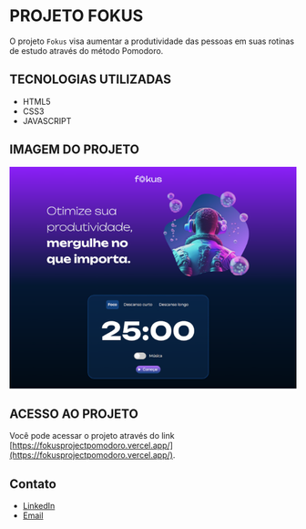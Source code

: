 # PROJETO FOKUS

O projeto `Fokus` visa aumentar a produtividade das pessoas em suas rotinas de estudo através do método Pomodoro.

## TECNOLOGIAS UTILIZADAS

- HTML5
- CSS3
- JAVASCRIPT

## IMAGEM DO PROJETO

![Fokus image preview](/imagens/fokus.png)

## ACESSO AO PROJETO

Você pode acessar o projeto através do link [https://fokusprojectpomodoro.vercel.app/](https://fokusprojectpomodoro.vercel.app/).

## Contato

- [LinkedIn](http://linkedin.com/in/yapeansa)
- <a href="mailto:yapeansa@gmail.com">Email</a>